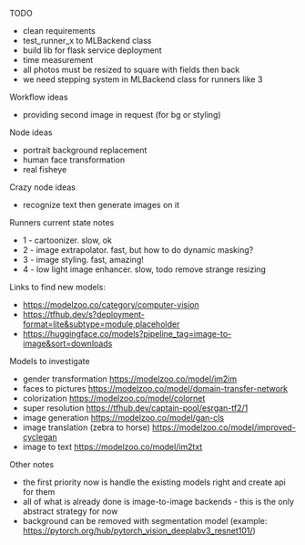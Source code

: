 TODO
- clean requirements
- test_runner_x to MLBackend class
- build lib for flask service deployment
- time measurement
- all photos must be resized to square with fields then back
- we need stepping system in MLBackend class for runners like 3

Workflow ideas
- providing second image in request (for bg or styling)

Node ideas
- portrait background replacement
- human face transformation
- real fisheye

Crazy node ideas
- recognize text then generate images on it

Runners current state notes
- 1 - cartoonizer. slow, ok
- 2 - image extrapolator. fast, but how to do dynamic masking?
- 3 - image styling. fast, amazing!
- 4 - low light image enhancer. slow, todo remove strange resizing

Links to find new models:
- https://modelzoo.co/category/computer-vision
- https://tfhub.dev/s?deployment-format=lite&subtype=module,placeholder
- https://huggingface.co/models?pipeline_tag=image-to-image&sort=downloads

Models to investigate
- gender transformation https://modelzoo.co/model/im2im
- faces to pictures https://modelzoo.co/model/domain-transfer-network
- colorization https://modelzoo.co/model/colornet
- super resolution https://tfhub.dev/captain-pool/esrgan-tf2/1
- image generation https://modelzoo.co/model/gan-cls
- image translation (zebra to horse) https://modelzoo.co/model/improved-cyclegan
- image to text https://modelzoo.co/model/im2txt

Other notes
- the first priority now is handle the existing models right and create api for them
- all of what is already done is image-to-image backends - this is the only abstract strategy for now
- background can be removed with segmentation model (example: https://pytorch.org/hub/pytorch_vision_deeplabv3_resnet101/)
